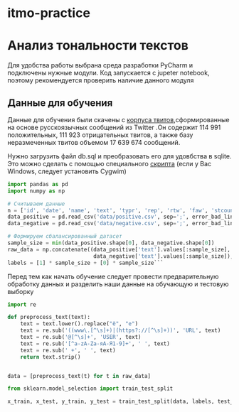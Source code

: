 # itmo-practice

Анализ тональности текстов
==================
Для удобства работы выбрана среда разработки PyCharm и подключены нужные модули. Код запускается с jupeter notebook, поэтому рекомендуется проверить наличие данного модуля

Данные для обучения
-----------------------------------
Данные для обучения были скачены с [корпуса твитов](http://study.mokoron.com/),сформированные на основе русскоязычных сообщений из Twitter .Он содержит 114 991 положительных, 111 923 отрицательных твитов, а также базу неразмеченных твитов объемом 17 639 674 сообщений.

Нужно загрузить файл db.sql  и преобразовать его для удовбства в sqlite. Это можно сделать с помощью специального [скрипта](https://github.com/dumblob/mysql2sqlite) (если у Вас Windows, следует установить Cygwim)

```python
import pandas as pd
import numpy as np

# Считываем данные
n = ['id', 'date', 'name', 'text', 'typr', 'rep', 'rtw', 'faw', 'stcount', 'foll', 'frien', 'listcount']
data_positive = pd.read_csv('data/positive.csv', sep=';', error_bad_lines=False, names=n, usecols=['text'])
data_negative = pd.read_csv('data/negative.csv', sep=';', error_bad_lines=False, names=n, usecols=['text'])

# Формируем сбалансированный датасет
sample_size = min(data_positive.shape[0], data_negative.shape[0])
raw_data = np.concatenate((data_positive['text'].values[:sample_size],
                           data_negative['text'].values[:sample_size]), axis=0)
labels = [1] * sample_size + [0] * sample_size```
```
Перед тем как начать обучение следует провести предварительную обработку данных  и разделить наши данные на обучающую и тестовую выборку
```python
import re

def preprocess_text(text):
    text = text.lower().replace("ё", "е")
    text = re.sub('((www\.[^\s]+)|(https?://[^\s]+))', 'URL', text)
    text = re.sub('@[^\s]+', 'USER', text)
    text = re.sub('[^a-zA-Zа-яА-Я1-9]+', ' ', text)
    text = re.sub(' +', ' ', text)
    return text.strip()


data = [preprocess_text(t) for t in raw_data]

from sklearn.model_selection import train_test_split

x_train, x_test, y_train, y_test = train_test_split(data, labels, test_size=0.2, random_state=1)
```


